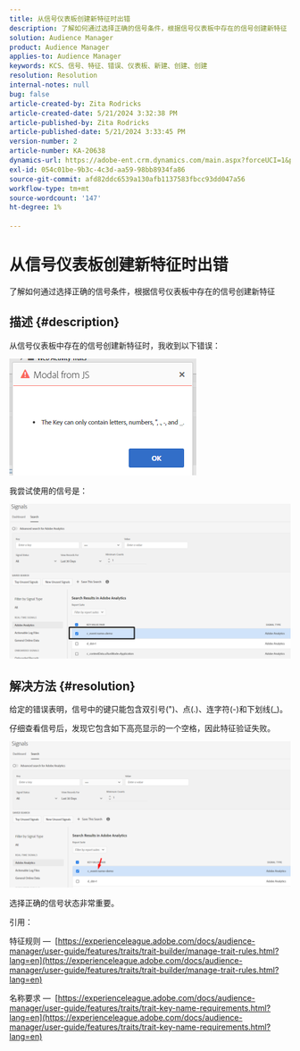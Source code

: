 ```yaml
---
title: 从信号仪表板创建新特征时出错
description: 了解如何通过选择正确的信号条件，根据信号仪表板中存在的信号创建新特征
solution: Audience Manager
product: Audience Manager
applies-to: Audience Manager
keywords: KCS、信号、特征、错误、仪表板、新建、创建、创建
resolution: Resolution
internal-notes: null
bug: false
article-created-by: Zita Rodricks
article-created-date: 5/21/2024 3:32:38 PM
article-published-by: Zita Rodricks
article-published-date: 5/21/2024 3:33:45 PM
version-number: 2
article-number: KA-20638
dynamics-url: https://adobe-ent.crm.dynamics.com/main.aspx?forceUCI=1&pagetype=entityrecord&etn=knowledgearticle&id=b5094b56-8717-ef11-9f89-6045bd06eea5
exl-id: 054c01be-9b3c-4c3d-aa59-98bb8934fa86
source-git-commit: afd82ddc6539a130afb1137583fbcc93dd047a56
workflow-type: tm+mt
source-wordcount: '147'
ht-degree: 1%

---
```


# 从信号仪表板创建新特征时出错


了解如何通过选择正确的信号条件，根据信号仪表板中存在的信号创建新特征

## 描述 {#description}


从信号仪表板中存在的信号创建新特征时，我收到以下错误：

![](assets/___b6094b56-8717-ef11-9f89-6045bd06eea5___.png)



我尝试使用的信号是：

![](assets/___b9094b56-8717-ef11-9f89-6045bd06eea5___.png)


## 解决方法 {#resolution}


给定的错误表明，信号中的键只能包含双引号(&quot;)、点(.)、连字符(-)和下划线(_)。

仔细查看信号后，发现它包含如下高亮显示的一个空格，因此特征验证失败。



![](assets/d04f0008-f63a-ed11-9db1-0022480868ff.png)

选择正确的信号状态非常重要。

引用：

特征规则 —  [https://experienceleague.adobe.com/docs/audience-manager/user-guide/features/traits/trait-builder/manage-trait-rules.html?lang=en](https://experienceleague.adobe.com/docs/audience-manager/user-guide/features/traits/trait-builder/manage-trait-rules.html?lang=en)

名称要求 —  [https://experienceleague.adobe.com/docs/audience-manager/user-guide/features/traits/trait-key-name-requirements.html?lang=en](https://experienceleague.adobe.com/docs/audience-manager/user-guide/features/traits/trait-key-name-requirements.html?lang=en)
